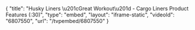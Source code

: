 {
    "title": "Husky Liners \u201cGreat Workout\u201d - Cargo Liners Product Features (:30)",
    "type": "embed",
    "layout": "iframe-static",
    "videoId": "6807550",
    "url": "\/tvpembed\/6807550"
}